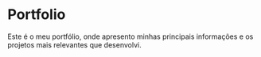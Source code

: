 # Portfolio
Este é o meu portfólio, onde apresento minhas principais informações e os projetos mais relevantes que desenvolvi.
